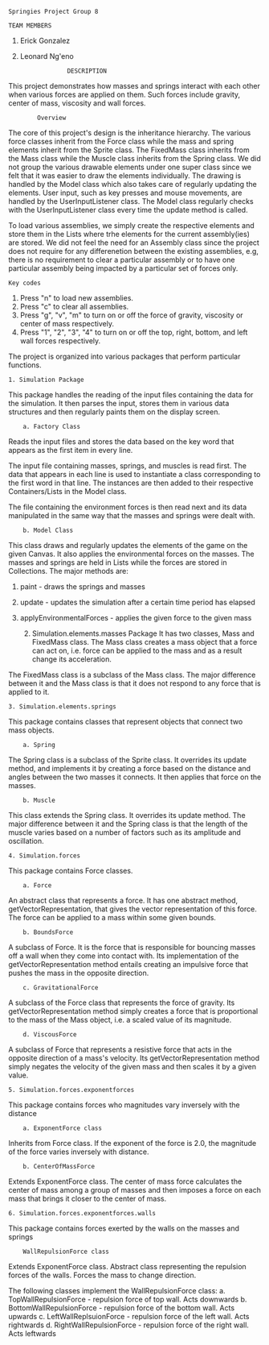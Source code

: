 	Springies Project Group 8

	TEAM MEMBERS
1. Erick Gonzalez
2. Leonard Ng'eno

					DESCRIPTION

This project demonstrates how masses and springs interact with each other 
when various forces are applied on them. Such forces include gravity, center
of mass, viscosity and wall forces. 

			Overview
The core of this project's design is the inheritance hierarchy. The various force
classes inherit from the Force class while the mass and spring elements inherit from 
the Sprite class. The FixedMass class inherits from the Mass class while the Muscle class
inherits from the Spring class. We did not group the various drawable elements under one 
super class since we felt that it was easier to draw the elements individually. The drawing
is handled by the Model class which also takes care of regularly updating the elements. 
User input, such as key presses and mouse movements, are handled by the UserInputListener class.
The Model class regularly checks with the UserInputListener class every time the update method
is called.

To load various assemblies, we simply create the respective elements and store them in the Lists
where trhe elements for the current assembly(ies) are stored. We did not feel the need for an 
Assembly class since the project does not require for any differenetion between the existing
assemblies, e.g, there is no requirement to clear a particular assembly or to have one particular
assembly being impacted by a particular set of forces only.


	Key codes
1. Press "n" to load new assemblies.
2. Press "c" to clear all assemblies.
3. Press "g", "v", "m" to turn on or off the force of gravity, viscosity or center of mass respectively.
4. Press "1", "2", "3", "4" to turn on or off the top, right, bottom, and left wall forces respectively.

The project is organized into various packages that perform particular functions.

	1. Simulation Package
This package handles the reading of the input files containing the data for the 
simulation. It then parses the input, stores them in various data structures
and then regularly paints them on the display screen. 

		a. Factory Class
Reads the input files and stores the data based on the key word that appears as 
the first item in every line. 

The input file containing masses, springs, and muscles is read first. The data that 
appears in each line is used to instantiate a class corresponding to the first word 
in that line. The instances are then added to their respective Containers/Lists
in the Model class. 

The file containing the environment forces is then read next and its data 
manipulated in the same way that the masses and springs were dealt with.

		b. Model Class	
This class draws and regularly updates the elements of the game on the given Canvas.
It also applies the environmental forces on the masses. The masses and springs are 
held in Lists while the forces are stored in Collections. The major methods are:
1. paint - draws the springs and masses
2. update - updates the simulation after a certain time period has elapsed
3. applyEnvironmentalForces - applies the given force to the given mass

	2. Simulation.elements.masses Package
It has two classes, Mass and FixedMass class. The Mass class creates a mass object 
that a force can act on, i.e. force can be applied to the mass and as a result 
change its acceleration.

The FixedMass class is a subclass of the Mass class. The major difference between it 
and the Mass class is that it does not respond to any force that is applied to it.

	3. Simulation.elements.springs
This package contains classes that represent objects that connect two mass objects.

		a. Spring
The Spring class is a subclass of the Sprite class. It overrides its update method,
and implements it by creating a force based on the distance and angles between
the two masses it connects. It then applies that force on the masses.

		b. Muscle
This class extends the Spring class. It overrides its update method. The major 
difference between it and the Spring class is that the length of the muscle
varies based on a number of factors such as its amplitude and oscillation. 

	4. Simulation.forces
This package contains Force classes.

		a. Force
An abstract class that represents a force. It has one abstract method, 
getVectorRepresentation, that gives the vector representation of this force. The 
force can be applied to a mass within some given bounds.

		b. BoundsForce 
A subclass of Force. It is the force that is responsible for bouncing masses off 
a wall when they come into contact with. Its implementation of the 
getVectorRepresentation method entails creating an impulsive force that pushes 
the mass in the opposite direction.

		c. GravitationalForce
A subclass of the Force class that represents the force of gravity. Its 
getVectorRepresentation method simply creates a force that is proportional 
to the mass of the Mass object, i.e. a scaled value of its magnitude.

		d. ViscousForce
A subclass of Force that represents a resistive force that acts in the opposite 
direction of a mass's velocity. Its getVectorRepresentation method simply negates
the velocity of the given mass and then scales it by a given value.

	5. Simulation.forces.exponentforces
This package contains forces who magnitudes vary inversely with the distance

		a. ExponentForce class
Inherits from Force class. If the exponent of the force is 2.0, the magnitude
of the force varies inversely with distance. 

		b. CenterOfMassForce
Extends ExponentForce class. The center of mass force calculates the center 
of mass among a group of masses and then imposes a force on each mass that 
brings it closer to the center of mass.

	6. Simulation.forces.exponentforces.walls
This package contains forces exerted by the walls on the masses and springs

		WallRepulsionForce class
Extends ExponentForce class. Abstract class representing the repulsion forces
of the walls. Forces the mass to change direction.

The following classes implement the WallRepulsionForce class:
a. TopWallRepulsionForce - repulsion force of top wall. Acts downwards
b. BottomWallRepulsionForce - repulsion force of the bottom wall. Acts upwards
c. LeftWallReplsuionForce - repulsion force of the left wall. Acts rightwards
d. RightWallRepulsionForce - repulsion force of the right wall. Acts leftwards

